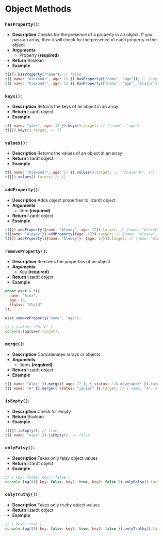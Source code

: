 # Object Methods

### ```hasProperty()```:
- **Description**
Checks for the presence of a property in an object. If you pass an array, then it will check for the presence of each property in the object
- **Arguments**
  - Property **(required)**
- **Return**
Boolean
- **Example**
```Javascript
t({}).hasProperty("name"); // false
t({ name: "Alexandr", age: 12 }).hasProperty(["name", "age"]); // true
t({ name: "Alexandr", age: 12 }).hasProperty(["name", "age", "status"]); // false
```

### ```keys()```:
- **Description**
Returns the keys of an object in an array
- **Return**
lizardt object
- **Example**
```Javascript
t({ name: "alex", age: 17 }).keys().target; // ["name", "age"]
t({}).keys().target; // []
```

### ```values()```:
- **Description**
Returns the values of an object in an array
- **Return**
lizardt object
- **Example**
```Javascript
t({ name: "Alexandr", age: 17 }).values().target; // ["Alexandr", 17]
t({}).values().target; // []
```

### ```addProperty()```:
- **Description**
Adds object properties to lizardt object
- **Arguments**
  - Item **(required)**
- **Return**
lizardt object
- **Example**
```Javascript
t({}).addProperty({name: "Alexey", age: 17}).target; // {name: "Alexey", age: 17}
t({name: "Alexey"}).addProperty({age: 17}).target; // {name: "Alexey", age: 17}
t({}).addProperty([{name: "Alexey"}, {age: 17}]).target; // {name: "Alexey", age: 17}
```

### ```removeProperty()```:
- **Description**
Removes the properties of an object
- **Arguments**
  - Key **(required)**
- **Return**
lizardt object
- **Example**
```Javascript
const user = t({
  name: "Alex",
  age: 16,
  status: "Child"
});

user.removeProperty("name", "age");

// { status: "Child" }
console.log(user.target);
```

### ```merge()```:
- **Description**
Concatenates arrays or objects
- **Arguments**
  - Items **(required)**
- **Return**
lizardt object
- **Example**
```Javascript
t({ name: "Alex" }).merge({ age: 17 }, { status: "JS-developer" }).target; // { name: "Alex", age: 17, status: "JS-developer" }
t({ name: "A" }).merge({ status: "junior" }).target; // { name: "A", status: "junior" }
```

### ```isEmpty()```:
- **Description**
Check for empty
- **Return**
Boolean
- **Example**
```Javascript
t({}).isEmpty(); // true
t({ name: "alex" }).isEmpty(); // false
```

### ```onlyFalsy()```:
- **Description**
Takes only falsy object values
- **Return**
lizardt object
- **Example**
```Javascript
// { key: false, key3: false }
console.log(t({ key: false, key2: true, key3: false }).onlyFalsy().target);
```

### ```onlyTruthy()```:
- **Description**
Takes only truthy object values
- **Return**
lizardt object
- **Example**
```Javascript
// { key2: true }
console.log(t({ key: false, key2: true, key3: false }).onlyTruthy().target);
```